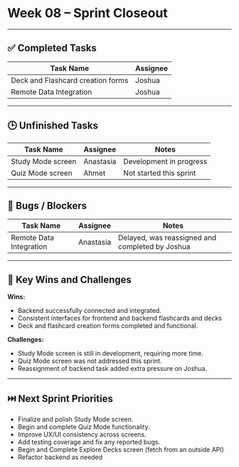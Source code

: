 # Week 08 – Sprint Closeout

---

## ✅ Completed Tasks

| Task Name                                | Assignee         |
| ---------------------------------------- | ---------------- |
| Deck and Flashcard creation forms        | Joshua           |
| Remote Data Integration                  | Joshua           |

---

## 🕒 Unfinished Tasks

| Task Name              | Assignee         | Notes                                            |
| ---------------------- | ---------------- | ------------------------------------------------ |
| Study Mode screen      | Anastasia        | Development in progress                          |
| Quiz Mode screen       | Ahmet            | Not started this sprint                          |

---

## 🐛 Bugs / Blockers

| Task Name                | Assignee         | Notes                                                |
| ----------------------   | ---------------- | ---------------------------------------------------- |
| Remote Data Integration  | Anastasia        | Delayed, was reassigned and completed by Joshua      |

---

## 🌟 Key Wins and Challenges

**Wins:**

- Backend successfully connected and integrated.
- Consistent interfaces for frontend and backend flashcards and decks
- Deck and flashcard creation forms completed and functional.

**Challenges:**

- Study Mode screen is still in development, requiring more time.
- Quiz Mode screen was not addressed this sprint.
- Reassignment of backend task added extra pressure on Joshua.

---

## ⏭️ Next Sprint Priorities

- Finalize and polish Study Mode screen.
- Begin and complete Quiz Mode functionality.
- Improve UX/UI consistency across screens.
- Add testing coverage and fix any reported bugs.
- Begin and Complete Explore Decks screen (fetch from an outside API)
- Refactor backend as needed
